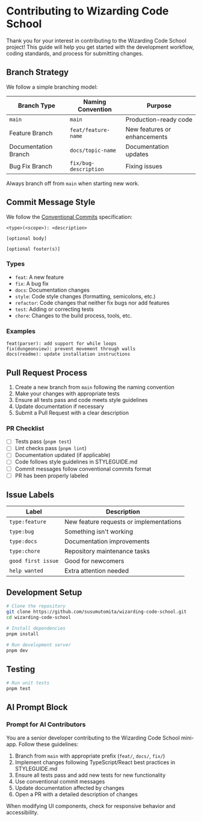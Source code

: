 # Contributing to Wizarding Code School

Thank you for your interest in contributing to the Wizarding Code School project! This guide will help you get started with the development workflow, coding standards, and process for submitting changes.

## Branch Strategy

We follow a simple branching model:

| Branch Type | Naming Convention | Purpose |
|-------------|-------------------|---------|
| `main` | `main` | Production-ready code |
| Feature Branch | `feat/feature-name` | New features or enhancements |
| Documentation Branch | `docs/topic-name` | Documentation updates |
| Bug Fix Branch | `fix/bug-description` | Fixing issues |

Always branch off from `main` when starting new work.

## Commit Message Style

We follow the [Conventional Commits](https://www.conventionalcommits.org/) specification:

```
<type>(<scope>): <description>

[optional body]

[optional footer(s)]
```

### Types

- `feat`: A new feature
- `fix`: A bug fix
- `docs`: Documentation changes
- `style`: Code style changes (formatting, semicolons, etc.)
- `refactor`: Code changes that neither fix bugs nor add features
- `test`: Adding or correcting tests
- `chore`: Changes to the build process, tools, etc.

### Examples

```
feat(parser): add support for while loops
fix(dungeonview): prevent movement through walls
docs(readme): update installation instructions
```

## Pull Request Process

1. Create a new branch from `main` following the naming convention
2. Make your changes with appropriate tests
3. Ensure all tests pass and code meets style guidelines
4. Update documentation if necessary
5. Submit a Pull Request with a clear description

### PR Checklist

- [ ] Tests pass (`pnpm test`)
- [ ] Lint checks pass (`pnpm lint`)
- [ ] Documentation updated (if applicable)
- [ ] Code follows style guidelines in STYLEGUIDE.md
- [ ] Commit messages follow conventional commits format
- [ ] PR has been properly labeled

## Issue Labels

| Label | Description |
|-------|-------------|
| `type:feature` | New feature requests or implementations |
| `type:bug` | Something isn't working |
| `type:docs` | Documentation improvements |
| `type:chore` | Repository maintenance tasks |
| `good first issue` | Good for newcomers |
| `help wanted` | Extra attention needed |

## Development Setup

```bash
# Clone the repository
git clone https://github.com/susumutomita/wizarding-code-school.git
cd wizarding-code-school

# Install dependencies
pnpm install

# Run development server
pnpm dev
```

## Testing

```bash
# Run unit tests
pnpm test
```

## AI Prompt Block

### Prompt for AI Contributors

You are a senior developer contributing to the Wizarding Code School mini-app. Follow these guidelines:

1. Branch from `main` with appropriate prefix (`feat/`, `docs/`, `fix/`)
2. Implement changes following TypeScript/React best practices in STYLEGUIDE.md
3. Ensure all tests pass and add new tests for new functionality
4. Use conventional commit messages
5. Update documentation affected by changes
6. Open a PR with a detailed description of changes

When modifying UI components, check for responsive behavior and accessibility.
